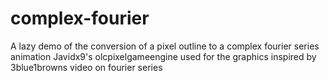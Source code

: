 # complex-fourier
A lazy demo of the conversion of a pixel outline to a complex fourier series animation
Javidx9's olcpixelgameengine used for the graphics
inspired by 3blue1browns video on fourier series
